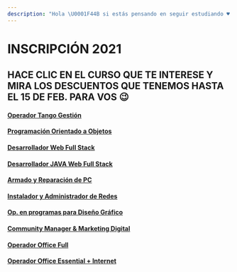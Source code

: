 ```yaml
---
description: "Hola \U0001F44B si estás pensando en seguir estudiando ♥ , tenemos una promo. No te quedes afuera. Vacantes limitadas \U0001F605"
---
```


# INSCRIPCIÓN 2021

## HACE CLIC EN EL CURSO QUE TE INTERESE Y MIRA LOS DESCUENTOS QUE TENEMOS HASTA EL 15 DE FEB. PARA VOS 😉

#### [Operador Tango Gestión](cursos/untitled-1.md)

#### [Programación Orientado a Objetos](cursos/prog.-orientada-a-objetos.md)

#### [Desarrollador Web Full Stack](cursos/untitled-2.md)

#### [Desarrollador JAVA Web Full Stack](cursos/des.-java-web-full-stack.md)

#### [Armado y Reparación de PC](cursos/armado-y-rep.-de-pc.md)

#### [Instalador y Administrador de Redes](cursos/instalador-y-admin.-de-redes.md)

#### [Op. en programas para Diseño Gráfico](cursos/op.-en-programas-para-diseno-grafico.md)

#### [Community Manager & Marketing Digital](cursos/community-magaer-and-marketing-digital.md)

#### [Operador Office Full](cursos/op.-office-full.md)

#### [Operador Office Essential + Internet](cursos/op.-office-essential-+-internet.md)

